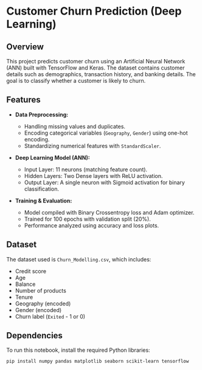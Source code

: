# Customer Churn Prediction (Deep Learning)

## Overview
This project predicts customer churn using an Artificial Neural Network (ANN) built with TensorFlow and Keras. The dataset contains customer details such as demographics, transaction history, and banking details. The goal is to classify whether a customer is likely to churn.

## Features
- **Data Preprocessing:**  
  - Handling missing values and duplicates.  
  - Encoding categorical variables (`Geography`, `Gender`) using one-hot encoding.  
  - Standardizing numerical features with `StandardScaler`.  

- **Deep Learning Model (ANN):**  
  - Input Layer: 11 neurons (matching feature count).  
  - Hidden Layers: Two Dense layers with ReLU activation.  
  - Output Layer: A single neuron with Sigmoid activation for binary classification.  

- **Training & Evaluation:**  
  - Model compiled with Binary Crossentropy loss and Adam optimizer.  
  - Trained for 100 epochs with validation split (20%).  
  - Performance analyzed using accuracy and loss plots.  

## Dataset
The dataset used is `Churn_Modelling.csv`, which includes:
- Credit score  
- Age  
- Balance  
- Number of products  
- Tenure  
- Geography (encoded)  
- Gender (encoded)  
- Churn label (`Exited` - 1 or 0)  

## Dependencies
To run this notebook, install the required Python libraries:

```bash
pip install numpy pandas matplotlib seaborn scikit-learn tensorflow
